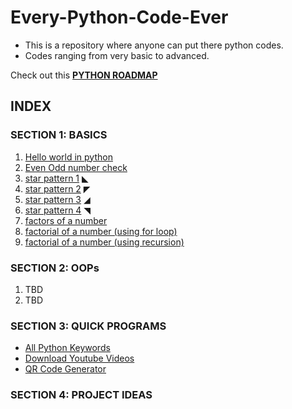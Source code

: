 # Every-Python-Code-Ever
- This is a repository where anyone can put there python codes.
- Codes ranging from very basic to advanced.

Check out this **[PYTHON ROADMAP](https://medium.com/@python.learning/the-roadmap-for-python-from-beginner-to-pyguru-48503ca4e794)**

## INDEX
### SECTION 1: BASICS
1. [Hello world in python](https://github.com/pythonites/Every-Python-Code-Ever/blob/main/codes%20inside/hello_world.py)
2. [Even Odd number check](https://github.com/pythonites/Every-Python-Code-Ever/blob/main/codes%20inside/even_odd_number.py)
3. [star pattern 1](https://github.com/pythonites/Every-Python-Code-Ever/blob/main/codes%20inside/star_pattern_1.py)  ◣
4. [star pattern 2](https://github.com/pythonites/Every-Python-Code-Ever/blob/main/codes%20inside/star_pattern_2.py)  ◤
5. [star pattern 3](https://github.com/pythonites/Every-Python-Code-Ever/blob/main/codes%20inside/star_pattern_3.py)  ◢
6. [star pattern 4](https://github.com/pythonites/Every-Python-Code-Ever/blob/main/codes%20inside/star_pattern_4.py)  ◥
7. [factors of a number](https://github.com/beertocode/Every-Python-Code-Ever/blob/mybr/codes%20inside/factors_of_a_number.py)
8. [factorial of a number (using for loop)](https://github.com/pythonites/Every-Python-Code-Ever/blob/main/factorial_of_a_number_using_for_loop.py)
9. [factorial of a number (using recursion)](https://github.com/pythonites/Every-Python-Code-Ever/blob/main/factorial_of_a_number_using_recursion.py)

### SECTION 2: OOPs
1. TBD
2. TBD

### SECTION 3: QUICK PROGRAMS
- [All Python Keywords](https://github.com/pythonites/Every-Python-Code-Ever/blob/main/codes%20inside/all_python_keywords.py)
- [Download Youtube Videos](https://github.com/pythonites/Every-Python-Code-Ever/blob/main/codes%20inside/download_videos_from_net.py)
- [QR Code Generator](https://github.com/pythonites/Every-Python-Code-Ever/blob/main/QRgenerator.py)
### SECTION 4: PROJECT IDEAS
